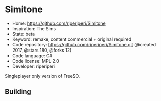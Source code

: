 # Simitone

- Home: https://github.com/riperiperi/Simitone
- Inspiration: The Sims
- State: beta
- Keyword: remake, content commercial + original required
- Code repository: https://github.com/riperiperi/Simitone.git (@created 2017, @stars 180, @forks 12)
- Code language: C#
- Code license: MPL-2.0
- Developer: riperiperi

Singleplayer only version of FreeSO.

## Building
